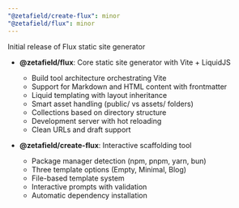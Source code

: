 ```yaml
---
"@zetafield/create-flux": minor
"@zetafield/flux": minor
---
```


Initial release of Flux static site generator

- **@zetafield/flux**: Core static site generator with Vite + LiquidJS
  - Build tool architecture orchestrating Vite
  - Support for Markdown and HTML content with frontmatter
  - Liquid templating with layout inheritance
  - Smart asset handling (public/ vs assets/ folders)
  - Collections based on directory structure
  - Development server with hot reloading
  - Clean URLs and draft support

- **@zetafield/create-flux**: Interactive scaffolding tool
  - Package manager detection (npm, pnpm, yarn, bun)
  - Three template options (Empty, Minimal, Blog)
  - File-based template system
  - Interactive prompts with validation
  - Automatic dependency installation
